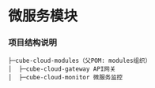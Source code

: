 #  微服务模块

### 项目结构说明
```
├─cube-cloud-modules（父POM: modules组织）
│  ├─cube-cloud-gateway API网关
│  ├─cube-cloud-monitor 微服务监控
```